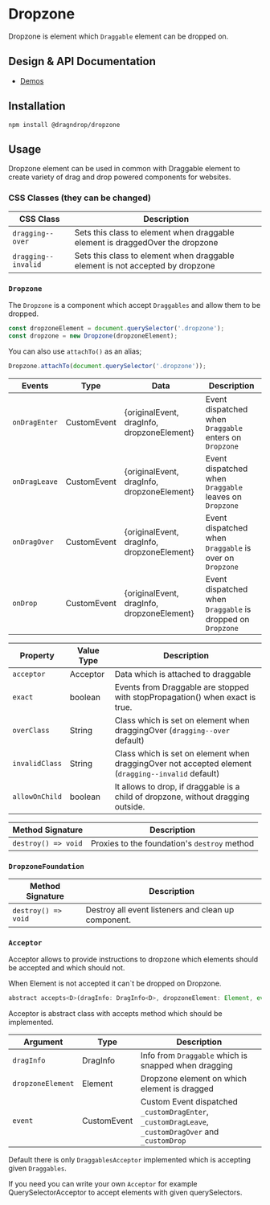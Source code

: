 # Dropzone

Dropzone is element which `Draggable` element can be dropped on.

## Design & API Documentation

- [Demos](https://dragndrop.lukaszrembacz.pl/examples/)

## Installation

```
npm install @dragndrop/dropzone
```

## Usage

Dropzone element can be used in common with Draggable element to create variety of drag and drop powered components for websites.

### CSS Classes (they can be changed)

CSS Class | Description
--- | ---
`dragging--over` | Sets this class to element when draggable element is draggedOver the dropzone
`dragging--invalid` | Sets this class to element when draggable element is not accepted by dropzone

### `Dropzone`

The `Dropzone` is a component which accept `Draggables` and allow them to be dropped. 

```javascript
const dropzoneElement = document.querySelector('.dropzone');
const dropzone = new Dropzone(dropzoneElement);
```

You can also use `attachTo()` as an alias;

```javascript
Dropzone.attachTo(document.querySelector('.dropzone'));
```

Events | Type | Data | Description
--- | --- | --- | ---
`onDragEnter` | CustomEvent | {originalEvent, dragInfo, dropzoneElement} | Event dispatched when `Draggable` enters on `Dropzone`
`onDragLeave` | CustomEvent | {originalEvent, dragInfo, dropzoneElement} | Event dispatched when `Draggable` leaves on `Dropzone`
`onDragOver` | CustomEvent | {originalEvent, dragInfo, dropzoneElement} | Event dispatched when `Draggable` is over on `Dropzone`
`onDrop` | CustomEvent | {originalEvent, dragInfo, dropzoneElement} | Event dispatched when `Draggable` is dropped on `Dropzone`

Property | Value Type | Description
--- | --- | ---
`acceptor` | Acceptor | Data which is attached to draggable
`exact` | boolean | Events from Draggable are stopped with stopPropagation() when exact is true.
`overClass` | String | Class which is set on element when draggingOver (`dragging--over` default)
`invalidClass` | String | Class which is set on element when draggingOver not accepted element (`dragging--invalid` default)
`allowOnChild` | boolean | It allows to drop, if draggable is a child of dropzone, without dragging outside.

Method Signature | Description
--- | ---
`destroy() => void` | Proxies to the foundation's `destroy` method

### `DropzoneFoundation`

Method Signature | Description
--- | ---
| `destroy() => void` | Destroy all event listeners and clean up component. |

### `Acceptor`

Acceptor allows to provide instructions to dropzone which elements should be accepted and which should not.

When Element is not accepted it can`t be dropped on Dropzone.

```javascript
abstract accepts<D>(dragInfo: DragInfo<D>, dropzoneElement: Element, event: Event): boolean;
```

Acceptor is abstract class with accepts method which should be implemented.

Argument | Type | Description
--- | --- | ---
`dragInfo` | DragInfo<D> | Info from `Draggable` which is snapped when dragging
`dropzoneElement` | Element | Dropzone element on which element is dragged
`event` | CustomEvent | Custom Event dispatched `_customDragEnter`, `_customDragLeave`, `_customDragOver` and `_customDrop`

Default there is only `DraggablesAcceptor` implemented which is accepting given `Draggables`.

If you need you can write your own `Acceptor` for example QuerySelectorAcceptor to accept elements with given querySelectors. 
